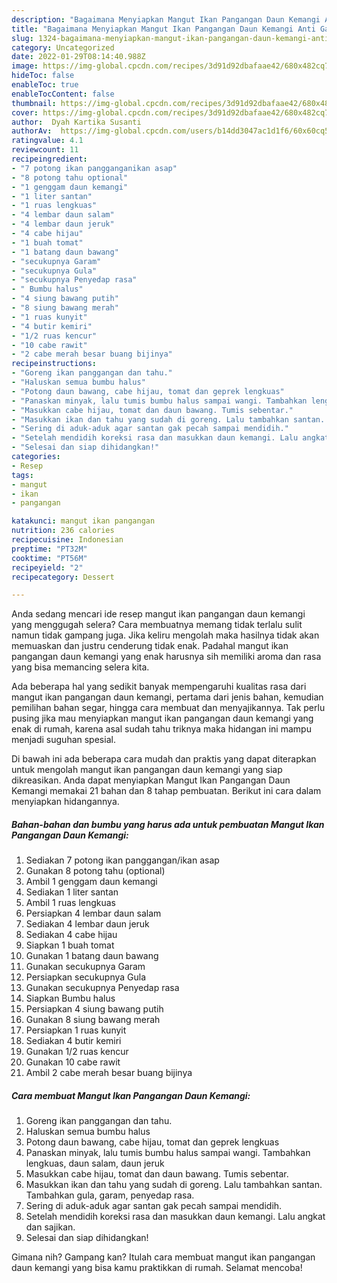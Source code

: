 ```yaml
---
description: "Bagaimana Menyiapkan Mangut Ikan Pangangan Daun Kemangi Anti Gagal"
title: "Bagaimana Menyiapkan Mangut Ikan Pangangan Daun Kemangi Anti Gagal"
slug: 1324-bagaimana-menyiapkan-mangut-ikan-pangangan-daun-kemangi-anti-gagal
category: Uncategorized
date: 2022-01-29T08:14:40.988Z
image: https://img-global.cpcdn.com/recipes/3d91d92dbafaae42/680x482cq70/mangut-ikan-pangangan-daun-kemangi-foto-resep-utama.jpg
hideToc: false
enableToc: true
enableTocContent: false
thumbnail: https://img-global.cpcdn.com/recipes/3d91d92dbafaae42/680x482cq70/mangut-ikan-pangangan-daun-kemangi-foto-resep-utama.jpg
cover: https://img-global.cpcdn.com/recipes/3d91d92dbafaae42/680x482cq70/mangut-ikan-pangangan-daun-kemangi-foto-resep-utama.jpg
author:  Dyah Kartika Susanti
authorAv:  https://img-global.cpcdn.com/users/b14dd3047ac1d1f6/60x60cq50/avatar.jpg
ratingvalue: 4.1
reviewcount: 11
recipeingredient:
- "7 potong ikan pangganganikan asap"
- "8 potong tahu optional"
- "1 genggam daun kemangi"
- "1 liter santan"
- "1 ruas lengkuas"
- "4 lembar daun salam"
- "4 lembar daun jeruk"
- "4 cabe hijau"
- "1 buah tomat"
- "1 batang daun bawang"
- "secukupnya Garam"
- "secukupnya Gula"
- "secukupnya Penyedap rasa"
- " Bumbu halus"
- "4 siung bawang putih"
- "8 siung bawang merah"
- "1 ruas kunyit"
- "4 butir kemiri"
- "1/2 ruas kencur"
- "10 cabe rawit"
- "2 cabe merah besar buang bijinya"
recipeinstructions:
- "Goreng ikan panggangan dan tahu."
- "Haluskan semua bumbu halus"
- "Potong daun bawang, cabe hijau, tomat dan geprek lengkuas"
- "Panaskan minyak, lalu tumis bumbu halus sampai wangi. Tambahkan lengkuas, daun salam, daun jeruk"
- "Masukkan cabe hijau, tomat dan daun bawang. Tumis sebentar."
- "Masukkan ikan dan tahu yang sudah di goreng. Lalu tambahkan santan. Tambahkan gula, garam, penyedap rasa."
- "Sering di aduk-aduk agar santan gak pecah sampai mendidih."
- "Setelah mendidih koreksi rasa dan masukkan daun kemangi. Lalu angkat dan sajikan."
- "Selesai dan siap dihidangkan!"
categories:
- Resep
tags:
- mangut
- ikan
- pangangan

katakunci: mangut ikan pangangan 
nutrition: 236 calories
recipecuisine: Indonesian
preptime: "PT32M"
cooktime: "PT56M"
recipeyield: "2"
recipecategory: Dessert

---
```



Anda sedang mencari ide resep mangut ikan pangangan daun kemangi yang menggugah selera? Cara membuatnya memang tidak terlalu sulit namun tidak gampang juga. Jika keliru mengolah maka hasilnya tidak akan memuaskan dan justru cenderung tidak enak. Padahal mangut ikan pangangan daun kemangi yang enak harusnya sih memiliki aroma dan rasa yang bisa memancing selera kita.


Ada beberapa hal yang sedikit banyak mempengaruhi kualitas rasa dari mangut ikan pangangan daun kemangi, pertama dari jenis bahan, kemudian pemilihan bahan segar, hingga cara membuat dan menyajikannya. Tak perlu pusing jika mau menyiapkan mangut ikan pangangan daun kemangi yang enak di rumah, karena asal sudah tahu triknya maka hidangan ini mampu menjadi suguhan spesial.




Di bawah ini ada beberapa cara mudah dan praktis yang dapat diterapkan untuk mengolah mangut ikan pangangan daun kemangi yang siap dikreasikan. Anda dapat menyiapkan Mangut Ikan Pangangan Daun Kemangi memakai 21 bahan dan 8 tahap pembuatan. Berikut ini cara dalam menyiapkan hidangannya.

<!--inarticleads1-->

##### Bahan-bahan dan bumbu yang harus ada untuk pembuatan Mangut Ikan Pangangan Daun Kemangi:

1. Sediakan 7 potong ikan panggangan/ikan asap
1. Gunakan 8 potong tahu (optional)
1. Ambil 1 genggam daun kemangi
1. Sediakan 1 liter santan
1. Ambil 1 ruas lengkuas
1. Persiapkan 4 lembar daun salam
1. Sediakan 4 lembar daun jeruk
1. Sediakan 4 cabe hijau
1. Siapkan 1 buah tomat
1. Gunakan 1 batang daun bawang
1. Gunakan secukupnya Garam
1. Persiapkan secukupnya Gula
1. Gunakan secukupnya Penyedap rasa
1. Siapkan  Bumbu halus
1. Persiapkan 4 siung bawang putih
1. Gunakan 8 siung bawang merah
1. Persiapkan 1 ruas kunyit
1. Sediakan 4 butir kemiri
1. Gunakan 1/2 ruas kencur
1. Gunakan 10 cabe rawit
1. Ambil 2 cabe merah besar buang bijinya




<!--inarticleads2-->

##### Cara membuat Mangut Ikan Pangangan Daun Kemangi:

1. Goreng ikan panggangan dan tahu.
1. Haluskan semua bumbu halus
1. Potong daun bawang, cabe hijau, tomat dan geprek lengkuas
1. Panaskan minyak, lalu tumis bumbu halus sampai wangi. Tambahkan lengkuas, daun salam, daun jeruk
1. Masukkan cabe hijau, tomat dan daun bawang. Tumis sebentar.
1. Masukkan ikan dan tahu yang sudah di goreng. Lalu tambahkan santan. Tambahkan gula, garam, penyedap rasa.
1. Sering di aduk-aduk agar santan gak pecah sampai mendidih.
1. Setelah mendidih koreksi rasa dan masukkan daun kemangi. Lalu angkat dan sajikan.
1. Selesai dan siap dihidangkan!



Gimana nih? Gampang kan? Itulah cara membuat mangut ikan pangangan daun kemangi yang bisa kamu praktikkan di rumah. Selamat mencoba!
